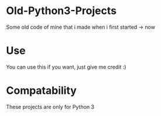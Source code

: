 # Old-Python3-Projects
Some old code of mine that i made when i first started -> now
# Use
You can use this if you want, just give me credit :)
# Compatability
These projects are only for Python 3
